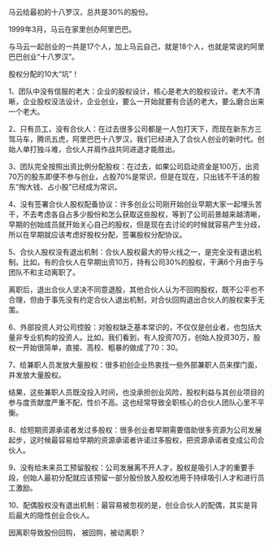 马云给最初的十八罗汉，总共是30%的股份。

1999年3月，马云在家里创办阿里巴巴。

与马云一起创业的一共是17个人，加上马云自己，就是18个人，也就是常说的阿里巴巴创业“十八罗汉”。



股权分配的10大“坑”！

1、团队中没有信服的老大：企业的股权设计，核心是老大的股权设计。老大不清晰，企业股权没法设计，企业创业，要么一开始就要有合适的老大，要么磨合出来一个老大。 

2、只有员工，没有合伙人：在过去很多公司都是一人包打天下，而现在新东方三驾马车，腾讯五虎，阿里巴巴十八罗汉，我们已经进入了合伙人创业的新时代。创始人单打独斗难，合伙人并肩作战共同进退才能胜出。

3、团队完全按照出资比例分配股权：在过去，如果公司启动资金是100万，出资70万的股东即便不参与创业，占股70%是常识，但是在现在，只出钱不干活的股东“掏大钱、占小股”已经成为常识。

4、没有签署合伙人股权配备协议：许多创业公司刚开始创业早期大家一起埋头苦干，不去考虑各自占多少股份和怎么获取这些股权，等到了公司前景越来越清晰，早期的创始成员就开始关心自己的股权，但是现在去讨论的时候就容易产生分歧，所以在早期就应该考虑好股权分配，签署股权分配协议。

5、合伙人股权没有退出机制：合伙人股权最大的导火线之一，是完全没有退出机制。比如，有的合伙人在早期出资10万，持有公司30%的股权，干满6个月由于与团队不和主动离职了。

离职后，退出合伙人坚决不同意退股，其他合伙人认为不回购股权，既不公平也不合理，但由于事先没有约定合伙人退出机制，对合伙回购退出合伙人的股权束手无策。

6、外部投资人对公司控股：对股权缺乏基本常识的，不仅仅是创业者，也包括大量非专业机构的投资人。比如，我们看到，有人投资70万，创始人投资30万，股权一开始很简单，直接、高校、粗暴的做成了70：30。

7、给兼职人员发放大量股权：很多初创企业热衷找一些外部兼职人员来撑门面，并发放大量股权。

结果，这些兼职人员既没投入时间，也没承担创业风险，股权利益与其创业项目的参与度贡献度严重不配，性价不高。这也经常导致全职核心的合伙人团队心里不平衡。

8、给短期资源承诺者发过多股权：很多创业者早期需要借助很多资源为公司发展起步，这时候最容易给早期的资源承诺者许诺过多股权，把资源承诺者变成公司合伙人。

9、没有给未来员工预留股权：公司发展离不开人才，股权是吸引人才的重要手段，创始人最初分配就应该预留一部分股份放入股权池用于持续吸引人才和进行员工激励。

10、配偶股权没有退出机制：最容易被忽视的是，创业合伙人的配偶，其实是背后最大的隐性创业合伙人。

因离职导致股份回购， 被回购，被动离职？

